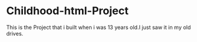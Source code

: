 # Childhood-html-Project
This is the Project that i built when i was 13 years old.I just saw it in my old drives.
